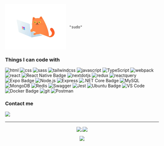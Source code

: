 <div align="center" style="display: flex; align-items: center;">
  <img src="./cat.webp" width="200px" height="150px" style="margin-right: 10px;" />
  <pre><code>"sudo"</code></pre>
</div>

<h3>Things I can code with</h3>
<p>
  <img alt="html" src="https://img.shields.io/badge/-HTML5-E34F26.svg?style=flat-square&logo=html5&logoColor=white" />
  <img alt="css" src="https://img.shields.io/badge/-CSS3-1572B6.svg?style=flat-square&logo=css3&logoColor=white" />
  <img alt="sass" src="https://img.shields.io/badge/-Sass-CC6699.svg?style=flat-square&logo=sass&logoColor=white" />
  <img alt="tailwindcss" src="https://img.shields.io/badge/-Tailwind%20CSS-4285F4.svg?style=flat-square&logo=tailwindcss&logoColor=white" />
  <img alt="javascript" src="https://img.shields.io/badge/-JavaScript-F7DF1E.svg?style=flat-square&logo=javaScript&logoColor=black" />
  <img alt="TypeScript" src="https://img.shields.io/badge/-TypeScript-3178C6.svg?style=flat-square&logo=TypeScript&logoColor=white" />
  <img alt="webpack" src="https://img.shields.io/badge/-Webpack-8DD6F9.svg?style=flat-square&logo=webpack&logoColor=black" />
  <img alt="react" src="https://img.shields.io/badge/-React-61DAFB.svg?style=flat-square&logo=react&logoColor=black" />
  <img src="https://img.shields.io/badge/-React%20Native-20232A.svg?style=flat-square&logo=react&logoColor=61DAFB" alt="React Native Badge"/>
  <img alt="nextdotjs" src="https://img.shields.io/badge/-Next.js-000000.svg?style=flat-square&logo=nextdotjs&logoColor=white" />
  <img alt="redux" src="https://img.shields.io/badge/-Redux%20Toolkit-764ABC.svg?style=flat-square&logo=redux&logoColor=white" />
  <img alt="reactquery" src="https://img.shields.io/badge/-React%20Query-FF4154.svg?style=flat-square&logo=reactquery&logoColor=white" />
  <img src="https://img.shields.io/badge/-Expo-000020.svg?style=flat-square&logo=expo&logoColor=white" alt="Expo Badge"/>
  <img alt="Node.js" src="https://img.shields.io/badge/-Node.js-339933.svg?style=flat-square&logo=node.js&logoColor=white" />
  <img alt="Express" src="https://img.shields.io/badge/-Express-000000.svg?style=flat-square&logo=express&logoColor=white" />
  <img src="https://img.shields.io/badge/.NET%20Core-512BD4.svg?style=flat-square&logo=.net&logoColor=white" alt=".NET Core Badge"/>
  <img alt="MySQL" src="https://img.shields.io/badge/-MySQL-4479A1.svg?style=flat-square&logo=mysql&logoColor=white" />
  <img alt="MongoDB" src="https://img.shields.io/badge/-MongoDB-47A248.svg?style=flat-square&logo=mongodb&logoColor=white" />
  <img alt="Redis" src="https://img.shields.io/badge/-Redis-DC382D.svg?style=flat-square&logo=redis&logoColor=white" />
  <img alt="Swagger" src="https://img.shields.io/badge/-Swagger-85EA2D.svg?style=flat-square&logo=Swagger&logoColor=black" />
  <img alt="Jest" src="https://img.shields.io/badge/-Jest-C21325.svg?style=flat-square&logo=jest&logoColor=white" />
  <img src="https://img.shields.io/badge/-Ubuntu-E95420.svg?style=flat-square&logo=ubuntu&logoColor=white" alt="Ubuntu Badge"/>
  <img alt="VS Code" src="https://img.shields.io/badge/VS%20Code-007ACC.svg?&style=flat-square&logo=visual-studio-code&logoColor=white" />
  <img src="https://img.shields.io/badge/-Docker-2496ED.svg?style=flat-square&logo=docker&logoColor=white" alt="Docker Badge"/>
  <img alt="git" src="https://img.shields.io/badge/-Git-F05032.svg?style=flat-square&logo=git&logoColor=white" />
  <img alt="Postman" src="https://img.shields.io/badge/-Postman-FF6C37.svg?style=flat-square&logo=postman&logoColor=white" />
</p>


<h3>Contact me</h3>
<p>
  <a href="https://t.me/duckgo_24" target="_blank">
    <img src="https://img.shields.io/badge/-Telegram-26A5E4.svg?style=flat-square&logo=telegram&logoColor=white" />
  </a>
</p>

<hr>

<p align="center">
  <a href="https://github.com/duckgo24">
    <img width="400px" align="center" src="https://github-readme-stats.vercel.app/api?username=duckgo24&show_icons=true&theme=dark&count_private=true&hide_border=true&text_color=ffffff&icon_color=FCAF3C&title_color=FF0066&bg_color=001122" />
  </a>
  <a href="https://github.com/duckgo24">
    <img align="center" src="https://github-readme-stats.vercel.app/api/top-langs/?username=duckgo24&layout=compact&theme=dark&langs_count=6&hide_border=true&text_color=ffffff&title_color=FF0066&bg_color=001122" />
  </a>
</p>

<p align="center">
  <a href="https://u8views.com/github/duckgo24">
    <img src="https://u8views.com/api/v1/github/profiles/156434800/views/day-week-month-total-count.svg" />
  </a>
</p>
